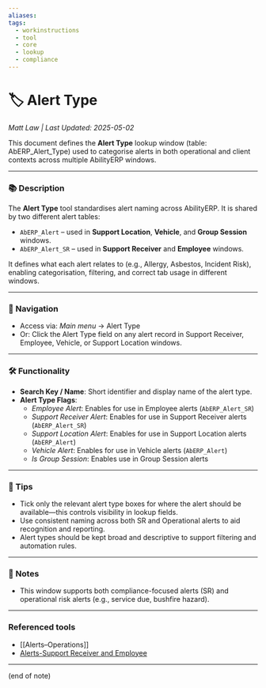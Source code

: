 ```yaml
---
aliases: 
tags:
  - workinstructions
  - tool
  - core
  - lookup
  - compliance
---
```


# 🏷️ Alert Type

*Matt Law | Last Updated: 2025-05-02*

This document defines the **Alert Type** lookup window (table: AbERP_Alert_Type) used to categorise alerts in both operational and client contexts across multiple AbilityERP windows.

---

### 📚 Description
The **Alert Type** tool standardises alert naming across AbilityERP. It is shared by two different alert tables:
- `AbERP_Alert` – used in **Support Location**, **Vehicle**, and **Group Session** windows.
- `AbERP_Alert_SR` – used in **Support Receiver** and **Employee** windows.

It defines what each alert relates to (e.g., Allergy, Asbestos, Incident Risk), enabling categorisation, filtering, and correct tab usage in different windows.

---

### 🧭 Navigation
- Access via: *Main menu* → Alert Type
- Or: Click the Alert Type field on any alert record in Support Receiver, Employee, Vehicle, or Support Location windows.

---

### 🛠️ Functionality
- **Search Key / Name**: Short identifier and display name of the alert type.
- **Alert Type Flags**:
  - *Employee Alert*: Enables for use in Employee alerts (`AbERP_Alert_SR`)
  - *Support Receiver Alert*: Enables for use in Support Receiver alerts (`AbERP_Alert_SR`)
  - *Support Location Alert*: Enables for use in Support Location alerts (`AbERP_Alert`)
  - *Vehicle Alert*: Enables for use in Vehicle alerts (`AbERP_Alert`)
  - *Is Group Session*: Enables use in Group Session alerts

---

### 🎯 Tips
- Tick only the relevant alert type boxes for where the alert should be available—this controls visibility in lookup fields.
- Use consistent naming across both SR and Operational alerts to aid recognition and reporting.
- Alert types should be kept broad and descriptive to support filtering and automation rules.

---

### 📝 Notes
- This window supports both compliance-focused alerts (SR) and operational risk alerts (e.g., service due, bushfire hazard).

---
### Referenced tools

- [[Alerts–Operations]]
- [Alerts-Support Receiver and Employee](Alerts-Support-Receiver-and-Employee.md)

---
(end of note)
